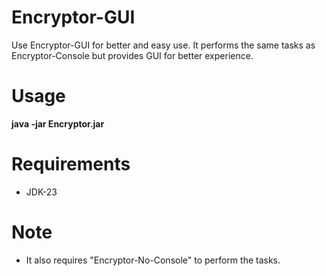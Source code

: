# Encryptor-GUI
Use Encryptor-GUI for better and easy use.
It performs the same tasks as Encryptor-Console but provides GUI for better experience.
# Usage
**java -jar Encryptor.jar**
# Requirements
* JDK-23
# Note
* It also requires "Encryptor-No-Console" to perform the tasks.
